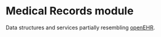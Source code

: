 # Medical Records module

Data structures and services partially resembling [openEHR](https://specifications.openehr.org/).
